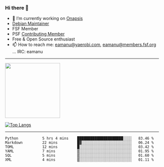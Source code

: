 ### Hi there 👋


- 🔭 I’m currently working on [Onapsis](http://onapsis.com)
- [Debian Maintainer](https://qa.debian.org/developer.php?login=eamanu%40yaerobi.com)
- FSF Member
- PSF [Contributing Member](https://www.python.org/psf/membership/#what-membership-classes-are-there)
- Free & Open Source enthusiast 
- 📫 How to reach me: eamanu@yaerobi.com, eamanu@members.fsf.org ... IRC: eamanu

---

<img height="180em" src="https://github-readme-stats.vercel.app/api?theme=dark&username=eamanu&show_icons=true&hide_border=true&&count_private=true&include_all_commits=true" />

[![Top Langs](https://github-readme-stats.vercel.app/api/top-langs/?theme=dark&username=eamanu&layout=compact)](https://github.com/anuraghazra/github-readme-stats)

---

<!--START_SECTION:waka-->

```text
Python           5 hrs 4 mins    █████████████████████░░░░   83.46 %
Markdown         22 mins         █▓░░░░░░░░░░░░░░░░░░░░░░░   06.24 %
TOML             12 mins         █░░░░░░░░░░░░░░░░░░░░░░░░   03.42 %
YAML             7 mins          ▒░░░░░░░░░░░░░░░░░░░░░░░░   01.95 %
SQL              5 mins          ▒░░░░░░░░░░░░░░░░░░░░░░░░   01.60 %
XML              4 mins          ▒░░░░░░░░░░░░░░░░░░░░░░░░   01.11 %
```

<!--END_SECTION:waka-->
